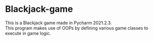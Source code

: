 # Blackjack-game
This is a Blackjack game made in Pycharm 2021.2.3.  
This program makes use of OOPs by defining various game classes to execute in game logic.
